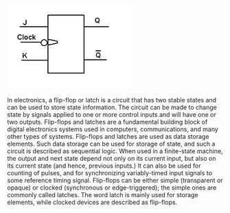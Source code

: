 <img src="images/jk.gif">

In electronics, a flip-flop or latch is a circuit that has two stable states and can be used to store state information. The circuit can be made to change state by signals applied to one or more control inputs and will have one or two outputs. Flip-flops and latches are a fundamental building block of digital electronics systems used in computers, communications, and many other types of systems. Flip-flops and latches are used as data storage elements. Such data storage can be used for storage of state, and such a circuit is described as sequential logic. When used in a finite-state machine, the output and next state depend not only on its current input, but also on its current state (and hence, previous inputs.) It can also be used for counting of pulses, and for synchronizing variably-timed input signals to some reference timing signal. Flip-flops can be either simple (transparent or opaque) or clocked (synchronous or edge-triggered); the simple ones are commonly called latches. The word latch is mainly used for storage elements, while clocked devices are described as flip-flops. 